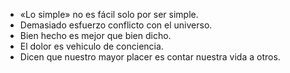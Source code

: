 - «Lo simple» no es fácil solo por ser simple.
- Demasiado esfuerzo conflicto con el universo.
- Bien hecho es mejor que bien dicho.
- El dolor es vehiculo de conciencia.
- Dicen que nuestro mayor placer es contar nuestra vida a otros.


<!---
iohnatan/iohnatan is a ✨ special ✨ repository because its `README.md` (this file) appears on your GitHub profile.
You can click the Preview link to take a look at your changes.
--->
